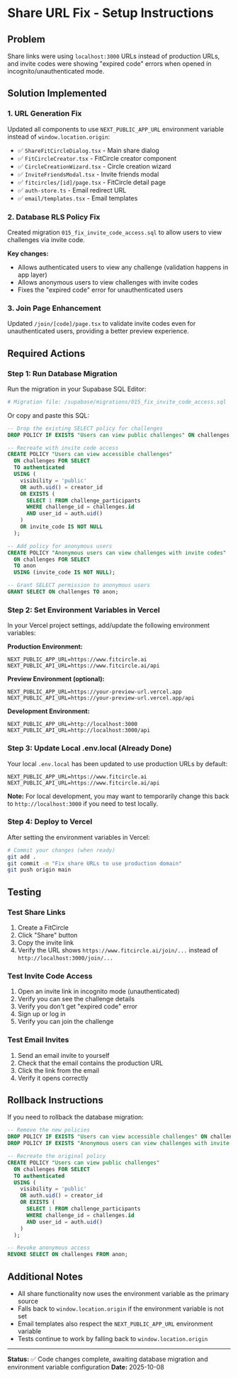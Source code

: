 # Share URL Fix - Setup Instructions

## Problem
Share links were using `localhost:3000` URLs instead of production URLs, and invite codes were showing "expired code" errors when opened in incognito/unauthenticated mode.

## Solution Implemented

### 1. URL Generation Fix
Updated all components to use `NEXT_PUBLIC_APP_URL` environment variable instead of `window.location.origin`:

- ✅ `ShareFitCircleDialog.tsx` - Main share dialog
- ✅ `FitCircleCreator.tsx` - FitCircle creator component
- ✅ `CircleCreationWizard.tsx` - Circle creation wizard
- ✅ `InviteFriendsModal.tsx` - Invite friends modal
- ✅ `fitcircles/[id]/page.tsx` - FitCircle detail page
- ✅ `auth-store.ts` - Email redirect URL
- ✅ `email/templates.tsx` - Email templates

### 2. Database RLS Policy Fix
Created migration `015_fix_invite_code_access.sql` to allow users to view challenges via invite code.

**Key changes:**
- Allows authenticated users to view any challenge (validation happens in app layer)
- Allows anonymous users to view challenges with invite codes
- Fixes the "expired code" error for unauthenticated users

### 3. Join Page Enhancement
Updated `/join/[code]/page.tsx` to validate invite codes even for unauthenticated users, providing a better preview experience.

## Required Actions

### Step 1: Run Database Migration
Run the migration in your Supabase SQL Editor:

```bash
# Migration file: /supabase/migrations/015_fix_invite_code_access.sql
```

Or copy and paste this SQL:

```sql
-- Drop the existing SELECT policy for challenges
DROP POLICY IF EXISTS "Users can view public challenges" ON challenges;

-- Recreate with invite code access
CREATE POLICY "Users can view accessible challenges"
  ON challenges FOR SELECT
  TO authenticated
  USING (
    visibility = 'public'
    OR auth.uid() = creator_id
    OR EXISTS (
      SELECT 1 FROM challenge_participants
      WHERE challenge_id = challenges.id
      AND user_id = auth.uid()
    )
    OR invite_code IS NOT NULL
  );

-- Add policy for anonymous users
CREATE POLICY "Anonymous users can view challenges with invite codes"
  ON challenges FOR SELECT
  TO anon
  USING (invite_code IS NOT NULL);

-- Grant SELECT permission to anonymous users
GRANT SELECT ON challenges TO anon;
```

### Step 2: Set Environment Variables in Vercel

In your Vercel project settings, add/update the following environment variables:

**Production Environment:**
```
NEXT_PUBLIC_APP_URL=https://www.fitcircle.ai
NEXT_PUBLIC_API_URL=https://www.fitcircle.ai/api
```

**Preview Environment (optional):**
```
NEXT_PUBLIC_APP_URL=https://your-preview-url.vercel.app
NEXT_PUBLIC_API_URL=https://your-preview-url.vercel.app/api
```

**Development Environment:**
```
NEXT_PUBLIC_APP_URL=http://localhost:3000
NEXT_PUBLIC_API_URL=http://localhost:3000/api
```

### Step 3: Update Local .env.local (Already Done)
Your local `.env.local` has been updated to use production URLs by default:

```
NEXT_PUBLIC_APP_URL=https://www.fitcircle.ai
NEXT_PUBLIC_API_URL=https://www.fitcircle.ai/api
```

**Note:** For local development, you may want to temporarily change this back to `http://localhost:3000` if you need to test locally.

### Step 4: Deploy to Vercel
After setting the environment variables in Vercel:

```bash
# Commit your changes (when ready)
git add .
git commit -m "Fix share URLs to use production domain"
git push origin main
```

## Testing

### Test Share Links
1. Create a FitCircle
2. Click "Share" button
3. Copy the invite link
4. Verify the URL shows `https://www.fitcircle.ai/join/...` instead of `http://localhost:3000/join/...`

### Test Invite Code Access
1. Open an invite link in incognito mode (unauthenticated)
2. Verify you can see the challenge details
3. Verify you don't get "expired code" error
4. Sign up or log in
5. Verify you can join the challenge

### Test Email Invites
1. Send an email invite to yourself
2. Check that the email contains the production URL
3. Click the link from the email
4. Verify it opens correctly

## Rollback Instructions

If you need to rollback the database migration:

```sql
-- Remove the new policies
DROP POLICY IF EXISTS "Users can view accessible challenges" ON challenges;
DROP POLICY IF EXISTS "Anonymous users can view challenges with invite codes" ON challenges;

-- Recreate the original policy
CREATE POLICY "Users can view public challenges"
  ON challenges FOR SELECT
  TO authenticated
  USING (
    visibility = 'public'
    OR auth.uid() = creator_id
    OR EXISTS (
      SELECT 1 FROM challenge_participants
      WHERE challenge_id = challenges.id
      AND user_id = auth.uid()
    )
  );

-- Revoke anonymous access
REVOKE SELECT ON challenges FROM anon;
```

## Additional Notes

- All share functionality now uses the environment variable as the primary source
- Falls back to `window.location.origin` if the environment variable is not set
- Email templates also respect the `NEXT_PUBLIC_APP_URL` environment variable
- Tests continue to work by falling back to `window.location.origin`

---

**Status:** ✅ Code changes complete, awaiting database migration and environment variable configuration
**Date:** 2025-10-08
